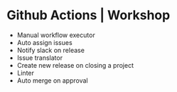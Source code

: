 # Github Actions | Workshop

- Manual workflow executor
- Auto assign issues
- Notify slack on release
- Issue translator
- Create new release on closing a project
- Linter
- Auto merge on approval
